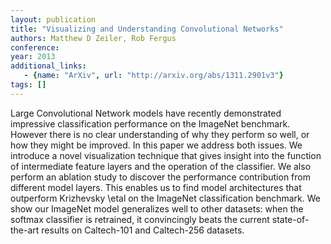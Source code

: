 ```yaml
---
layout: publication
title: "Visualizing and Understanding Convolutional Networks"
authors: Matthew D Zeiler, Rob Fergus
conference: 
year: 2013
additional_links: 
   - {name: "ArXiv", url: "http://arxiv.org/abs/1311.2901v3"}
tags: []
---
```

Large Convolutional Network models have recently demonstrated impressive
classification performance on the ImageNet benchmark. However there is no clear
understanding of why they perform so well, or how they might be improved. In
this paper we address both issues. We introduce a novel visualization technique
that gives insight into the function of intermediate feature layers and the
operation of the classifier. We also perform an ablation study to discover the
performance contribution from different model layers. This enables us to find
model architectures that outperform Krizhevsky \etal on the ImageNet
classification benchmark. We show our ImageNet model generalizes well to other
datasets: when the softmax classifier is retrained, it convincingly beats the
current state-of-the-art results on Caltech-101 and Caltech-256 datasets.